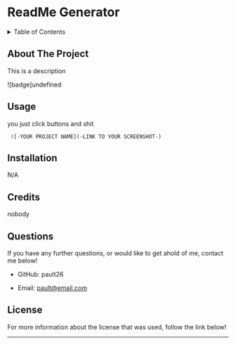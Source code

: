 # ReadMe Generator
   
  <details>
    <summary>Table of Contents</summary>
    <ol>
      <li>
        <a href="#about-the-project">About The Project</a>
        <ul>
          <li><a href="#built-with">Built With</a></li>
        </ul>
      </li>
      <li>
        <a href="#getting-started">Getting Started</a>
        <ul>
          <li><a href="#prerequisites">Prerequisites</a></li>
          <li><a href="#installation">Installation</a></li>
        </ul>
      </li>
      <li><a href="#usage">Usage</a></li>
      <li><a href="#contributing">Contributing</a></li>
      <li><a href="#license">License</a></li>
      <li><a href="#contact">Contact</a></li>
      <li><a href="#acknowledgments">Acknowledgments</a></li>
    </ol>
  </details>

  ## About The Project
  
  This is a description
  
  ![badge]undefined

  ## Usage
  
  you just click buttons and shit
  
     ![-YOUR PROJECT NAME](-LINK TO YOUR SCREENSHOT-)

  ## Installation
  
  N/A
  

  ## Credits
  
  nobody
  
  ## Questions
  
  If you have any further questions, or would like to get ahold of me, contact me below!
  
  * GitHub: pault26
  
  * Email: pault@email.com
  
  ## License
  
  For more information about the license that was used, follow the link below!
  
  
  
  ---
  